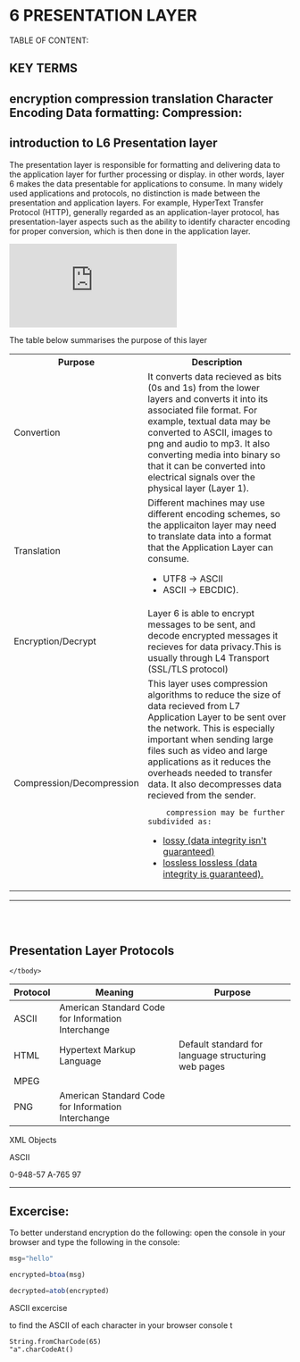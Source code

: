 <script src="formatter.js"></script>
<link rel="stylesheet" type="text/css" href="style.css">

# 6 PRESENTATION LAYER

<div id="TOC">
TABLE OF CONTENT:
</div>

## KEY TERMS

encryption
compression
translation
Character Encoding
Data formatting:
Compression:
---

## introduction to L6 Presentation layer

The presentation layer is responsible for formatting and delivering data to the application layer for further processing or display. in other words, layer 6 makes the data presentable for applications to consume. In many widely used applications and protocols, no distinction is made between the presentation and application layers. For example, HyperText Transfer Protocol (HTTP), generally regarded as an application-layer protocol, has presentation-layer aspects such as the ability to identify character encoding for proper conversion, which is then done in the application layer.

<!-- https://www.youtube.com/watch?v=AtITX-U2mL4 -->
<!-- <embed src="https://www.youtube.com/embed/RGVrn4Z02qY"> -->
<embed src="https://www.youtube.com/embed/AtITX-U2mL4">

The table below summarises the purpose of this layer

<table>
	<tr>
		<th>Purpose</th>
		<th>Description</th>
	</tr>
	<tr>
		<td>Convertion</td>
		<td>It converts data recieved as bits (0s and 1s)  from the lower layers and converts it into its associated file format. For example, textual data may be converted to ASCII, images to png and audio to mp3.  It also converting media into binary so that it can be converted into electrical signals over the physical layer (Layer 1).
		</td>
	</tr>
	<tr>
		<td>Translation</td>
		<td>Different machines may use different encoding schemes, so the applicaiton layer may need to translate data into a format that the Application Layer can consume. 
		<ul>
			<li>UTF8 -> ASCII </li>
			<li>ASCII -> EBCDIC).</li>
		</ul>
		</td>
	</tr>
	<tr>
		<td>Encryption/Decrypt</td>
		<td>
		Layer 6 is able to encrypt messages to be sent, and decode encrypted messages it recieves for data privacy.This is usually through L4 Transport (SSL/TLS protocol)
		</td>
	</tr>
	<tr>
		<td>Compression/Decompression</td>
		<td>This layer uses <a hre="">compression algorithms</a> to reduce the size of data recieved from L7 Application Layer to be sent over the network. This is especially important when sending large files such as video and large applications as it reduces the overheads needed to transfer data. It also decompresses data recieved from the sender. 

		compression may be further subdivided as:

<ul>
	<li>
		<a href="">lossy (data integrity isn't guaranteed)</a>
	</li>
	<li>
		<a href="">lossless lossless (data integrity is guaranteed).</a>
	</li>
</ul>		

</td>
	</tr>
</table>

---

<br>
<br>

## Presentation Layer Protocols

<table>
	<thead>
		<tr>
			<th>Protocol</th>
			<th>Meaning</th>
			<th>Purpose</th>
		</tr>
	</thead>
	<tbody>
		<tr>
			<td>ASCII</td>
			<td>American Standard Code for Information Interchange</td>
			<td></td>
		</tr>
		<tr>
			<td>HTML</td>
			<td>Hypertext Markup Language</td>
			<td>Default standard for language structuring web pages</td>
		</tr>
		<tr>
			<td>MPEG</td>
			<td></td>
			<td></td>
		</tr>
		<tr>
			<td>PNG</td>
			<td>American Standard Code for Information Interchange</td>
			<td></td>
		</tr>
		
		
	</tbody>
</table>

XML
Objects

ASCII 
<td>0-9</td><td>48-57</td>
<td>A-7</td><td>65</td>
<td></td><td>97</td>

---

## Excercise:

To better understand encryption do the following:
open the console in your browser and type the following in the console:

```js
msg="hello"

encrypted=btoa(msg)

decrypted=atob(encrypted)

```



ASCII excercise

to find the ASCII of each character in your browser console t

```
String.fromCharCode(65)
"a".charCodeAt()
```

